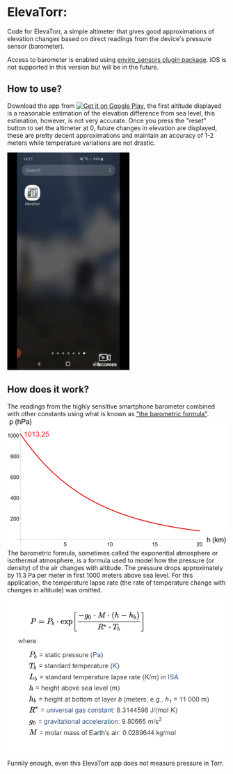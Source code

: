 # ElevaTorr:

Code for ElevaTorr, a simple altimeter that gives good approximations 
of elevation changes based on direct readings from the device's pressure sensor (barometer).

Access to barometer is enabled using [enviro_sensors plugin package](https://pub.dev/packages/enviro_sensors).
iOS is not supported in this version but will be in the future.

## How to use?

Download the app from <a href="https://play.google.com/store/apps/details?id=com.barbadose.elevatorr_second"><img alt="Get it on Google Play" src="https://play.google.com/intl/en_us/badges/images/generic/en-play-badge.png" height=60px /></a>, the first altitude displayed 
is a reasonable estimation of the elevation difference from sea level, this estimation, however, is not very accurate.
Once you press the "reset" button to set the altimeter at 0, future changes in elevation are displayed, these 
are pretty decent approximations and maintain an accuracy of 1-2 meters while temperature variations are not drastic.

<img src="assets/screenshots/new_screenshots/app_gif.gif" height="500"/>

## How does it work?

The readings from the highly sensitive smartphone barometer combined with other constants using what is known as ["the barometric formula"](https://en.wikipedia.org/wiki/Barometric_formula).
<br>
<img src="assets/screenshots/barometric_formula.png" height="300"/>
<br>
The barometric formula, sometimes called the exponential atmosphere or isothermal atmosphere, is a formula used to model how the pressure (or density) of the air changes with altitude. The pressure drops approximately by 11.3 Pa per meter in first 1000 meters above sea level.
For this application, the temperature lapse rate (the rate of temperature change with changes in altitude) was omitted.

![](assets/screenshots/equation_new.jpg)

Funnily enough, even this ElevaTorr app does not measure pressure in Torr.
